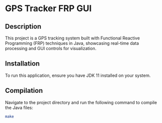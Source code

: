 # GPS Tracker FRP GUI

## Description
This project is a GPS tracking system built with Functional Reactive Programming (FRP) techniques in Java, showcasing real-time data processing and GUI controls for visualization.

## Installation
To run this application, ensure you have JDK 11 installed on your system.

## Compilation
Navigate to the project directory and run the following command to compile the Java files:
```bash
make